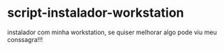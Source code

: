 # script-instalador-workstation
 instalador com minha workstation, se quiser melhorar algo pode viu meu conssagra!!!
